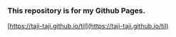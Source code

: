### This repository is for my Github Pages.

[https://taji-taji.github.io/til](https://taji-taji.github.io/til)
